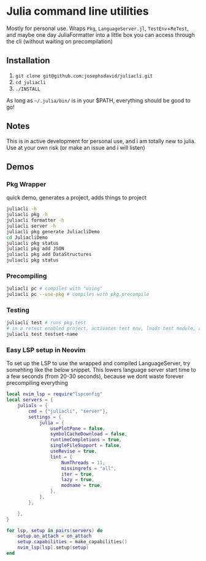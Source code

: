 # Julia command line utilities 

Mostly for personal use. Wraps `Pkg`, `LanguageServer.jl`, `TestEnv`+`ReTest`, and maybe one day JuliaFormatter into a little box you can access through the cli (without waiting on precompilation)


## Installation


1. `git clone git@github.com:josephsdavid/juliacli.git`
2. `cd juliacli`
3. `./INSTALL`

As long as `~/.julia/bin/` is in your $PATH, everything should be good to go!


## Notes


This is in active development for personal use, and i am totally new to julia. Use at your own risk (or make an issue and i will listen)


## Demos



### Pkg Wrapper


quick demo, generates a project, adds things to project

```bash 
juliacli -h
juliacli pkg -h
juliacli formatter -h
juliacli server -h
juliacli pkg generate JuliacliDemo
cd JuliacliDemo
juliacli pkg status
juliacli pkg add JSON
juliacli pkg add DataStructures
juliacli pkg status
```


### Precompiling


```bash 
juliacli pc # compiles with "using" 
juliacli pc --use-pkg # compiles with pkg.precompile
```


### Testing


```bash 
juliacli test # runs pkg.test 
# in a retest enabled project, activates test env, loads test module, and retests the argument
juliacli test testset-name  
```


### Easy LSP setup in Neovim


To set up the LSP to use the wrapped and compiled LanguageServer, try somehting like the below snippet. This lowers language server start time to a few seconds (from 20-30 seconds), because we dont waste forever precompiling everything
```lua
local nvim_lsp = require"lspconfig"
local servers = {
    julials = {
        cmd = {"juliacli", "server"},
        settings = {
            julia = {
                usePlotPane = false,
                symbolCacheDownload = false,
                runtimeCompletions = true,
                singleFileSupport = false,
                useRevise = true,
                lint = {
                    NumThreads = 11,
                    missingrefs = "all",
                    iter = true,
                    lazy = true,
                    modname = true,
                },
            },
        },

    },
}

for lsp, setup in pairs(servers) do
    setup.on_attach = on_attach
    setup.capabilities = make_capabilities()
    nvim_lsp[lsp].setup(setup)
end

```